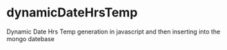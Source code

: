 # dynamicDateHrsTemp
Dynamic Date Hrs Temp generation in javascript
and then inserting into the mongo datebase

